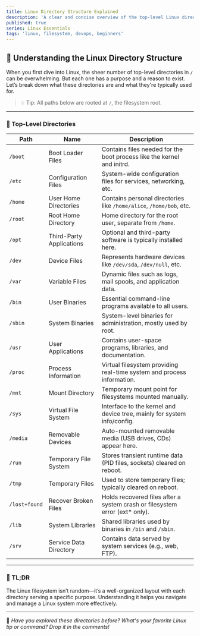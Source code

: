 ```yaml
---
title: Linux Directory Structure Explained
description: 'A clear and concise overview of the top-level Linux directories, what they are, and what they are used for.'
published: true
series: Linux Essentials
tags: 'linux, filesystem, devops, beginners'
---
```


## 📂 Understanding the Linux Directory Structure

When you first dive into Linux, the sheer number of top-level directories in `/` can be overwhelming. But each one has a purpose and a reason to exist. Let’s break down what these directories are and what they're typically used for.

> 💡 Tip: All paths below are rooted at `/`, the filesystem root.

---

### 📁 Top-Level Directories

| Path           | Name                    | Description                                                                 |
|----------------|-------------------------|-----------------------------------------------------------------------------|
| `/boot`        | Boot Loader Files       | Contains files needed for the boot process like the kernel and initrd.     |
| `/etc`         | Configuration Files     | System-wide configuration files for services, networking, etc.             |
| `/home`        | User Home Directories   | Contains personal directories like `/home/alice`, `/home/bob`, etc.        |
| `/root`        | Root Home Directory     | Home directory for the root user, separate from `/home`.                   |
| `/opt`         | Third-Party Applications| Optional and third-party software is typically installed here.             |
| `/dev`         | Device Files            | Represents hardware devices like `/dev/sda`, `/dev/null`, etc.             |
| `/var`         | Variable Files          | Dynamic files such as logs, mail spools, and application data.             |
| `/bin`         | User Binaries           | Essential command-line programs available to all users.                    |
| `/sbin`        | System Binaries         | System-level binaries for administration, mostly used by root.            |
| `/usr`         | User Applications       | Contains user-space programs, libraries, and documentation.                |
| `/proc`        | Process Information     | Virtual filesystem providing real-time system and process information.     |
| `/mnt`         | Mount Directory         | Temporary mount point for filesystems mounted manually.                    |
| `/sys`         | Virtual File System     | Interface to the kernel and device tree, mainly for system info/config.    |
| `/media`       | Removable Devices       | Auto-mounted removable media (USB drives, CDs) appear here.                |
| `/run`         | Temporary File System   | Stores transient runtime data (PID files, sockets) cleared on reboot.      |
| `/tmp`         | Temporary Files         | Used to store temporary files; typically cleared on reboot.                |
| `/lost+found`  | Recover Broken Files    | Holds recovered files after a system crash or filesystem error (ext* only).|
| `/lib`         | System Libraries        | Shared libraries used by binaries in `/bin` and `/sbin`.                   |
| `/srv`         | Service Data Directory  | Contains data served by system services (e.g., web, FTP).                  |

---

### 🧠 TL;DR

The Linux filesystem isn’t random—it’s a well-organized layout with each directory serving a specific purpose. Understanding it helps you navigate and manage a Linux system more effectively.

---

📝 *Have you explored these directories before? What's your favorite Linux tip or command? Drop it in the comments!*
